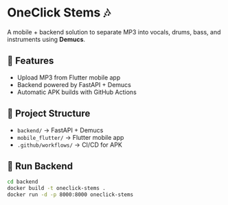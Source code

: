 # OneClick Stems 🎶

A mobile + backend solution to separate MP3 into vocals, drums, bass, and instruments using **Demucs**.

## 🚀 Features
- Upload MP3 from Flutter mobile app
- Backend powered by FastAPI + Demucs
- Automatic APK builds with GitHub Actions

## 📂 Project Structure
- `backend/` → FastAPI + Demucs
- `mobile_flutter/` → Flutter mobile app
- `.github/workflows/` → CI/CD for APK

## 🔧 Run Backend
```bash
cd backend
docker build -t oneclick-stems .
docker run -d -p 8000:8000 oneclick-stems
